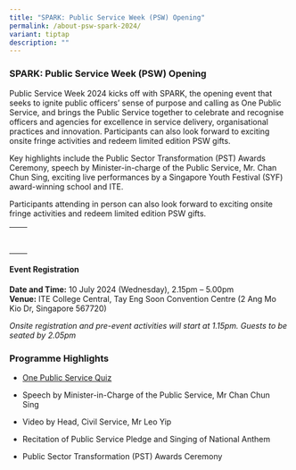 ```yaml
---
title: "SPARK: Public Service Week (PSW) Opening"
permalink: /about-psw-spark-2024/
variant: tiptap
description: ""
---
```

<h3>SPARK: Public Service Week (PSW) Opening</h3>
<p>Public Service Week 2024 kicks off with SPARK, the opening event that
seeks to ignite public officers’ sense of purpose and calling as One Public
Service, and brings the Public Service together to celebrate and recognise
officers and agencies for excellence in service delivery, organisational
practices and innovation. Participants can also look forward to exciting
onsite fringe activities and redeem limited edition PSW gifts.</p>
<p>Key highlights include the Public Sector Transformation (PST) Awards Ceremony,
speech by Minister-in-charge of the Public Service, Mr. Chan Chun Sing,
exciting live performances by a Singapore Youth Festival (SYF) award-winning
school and ITE.</p>
<p>Participants attending in person can also look forward to exciting onsite
fringe activities and redeem limited edition PSW gifts.</p>
<table style="minWidth: 50px">
<colgroup>
<col>
<col>
</colgroup>
<tbody>
<tr>
<th rowspan="1" colspan="1">
<p></p>
</th>
<th rowspan="1" colspan="1">
<p></p>
</th>
</tr>
<tr>
<td rowspan="1" colspan="1">
<p></p>
</td>
<td rowspan="1" colspan="1">
<p></p>
</td>
</tr>
</tbody>
</table>
<p></p>
<h4>Event Registration</h4>
<p><strong>Date and Time:</strong> 10 July 2024 (Wednesday), 2.15pm – 5.00pm
<br><strong>Venue:</strong> ITE College Central, Tay Eng Soon Convention Centre
(2 Ang Mo Kio Dr, Singapore 567720)</p>
<p><em>Onsite registration and pre-event activities will start at 1.15pm. Guests to be seated by 2.05pm</em>
</p>
<h3>Programme Highlights</h3>
<ul>
<li>
<p><a href="/onepsquiz2024/" rel="noopener noreferrer nofollow" target="_blank">One Public Service Quiz</a>
</p>
</li>
<li>
<p>Speech by Minister-in-Charge of the Public Service, Mr Chan Chun Sing&nbsp;&nbsp;</p>
</li>
<li>
<p>Video by Head, Civil Service, Mr Leo Yip</p>
</li>
<li>
<p>Recitation of Public Service Pledge and Singing of National Anthem</p>
</li>
<li>
<p>Public Sector Transformation (PST) Awards Ceremony</p>
</li>
</ul>
<p></p>